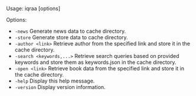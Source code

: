 Usage: iqraa [options]

Options:
- `-news`                       Generate news data to cache directory.
- `-store`                      Generate store data to cache directory.
- `-author <link>`              Retrieve author from the specified link and store it in the cache directory.
- `-search <keywords,...>`      Retrieve search queries based on provided keywords and store them as keywords.json in the cache directory.
- `-open <link>`                Retrieve book data from the specified link and store it in the cache directory.
- `-help`                       Display this help message.
- `-version`                    Display version information.
